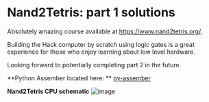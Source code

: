 # Nand2Tetris: part 1 solutions

Absolutely amazing course available at https://www.nand2tetris.org/. 

Building the Hack computer by scratch using logic gates is a great experience for those who enjoy learning about low level hardware.

Looking forward to potentially completing part 2 in the future.

**Python Assember located here: **
[py-assember](https://github.com/scassar/nand2tetris/tree/master/projects/06/py-assembler)

**Nand2Tetris CPU schematic**
![image](https://github.com/scassar/nand2tetris/assets/2356898/db3ec066-99c1-45b3-85fc-b404866fe7f7)

